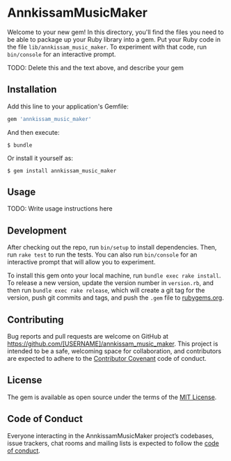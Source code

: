 # AnnkissamMusicMaker

Welcome to your new gem! In this directory, you'll find the files you need to be able to package up your Ruby library into a gem. Put your Ruby code in the file `lib/annkissam_music_maker`. To experiment with that code, run `bin/console` for an interactive prompt.

TODO: Delete this and the text above, and describe your gem

## Installation

Add this line to your application's Gemfile:

```ruby
gem 'annkissam_music_maker'
```

And then execute:

    $ bundle

Or install it yourself as:

    $ gem install annkissam_music_maker

## Usage

TODO: Write usage instructions here

## Development

After checking out the repo, run `bin/setup` to install dependencies. Then, run `rake test` to run the tests. You can also run `bin/console` for an interactive prompt that will allow you to experiment.

To install this gem onto your local machine, run `bundle exec rake install`. To release a new version, update the version number in `version.rb`, and then run `bundle exec rake release`, which will create a git tag for the version, push git commits and tags, and push the `.gem` file to [rubygems.org](https://rubygems.org).

## Contributing

Bug reports and pull requests are welcome on GitHub at https://github.com/[USERNAME]/annkissam_music_maker. This project is intended to be a safe, welcoming space for collaboration, and contributors are expected to adhere to the [Contributor Covenant](http://contributor-covenant.org) code of conduct.

## License

The gem is available as open source under the terms of the [MIT License](https://opensource.org/licenses/MIT).

## Code of Conduct

Everyone interacting in the AnnkissamMusicMaker project’s codebases, issue trackers, chat rooms and mailing lists is expected to follow the [code of conduct](https://github.com/[USERNAME]/annkissam_music_maker/blob/master/CODE_OF_CONDUCT.md).
